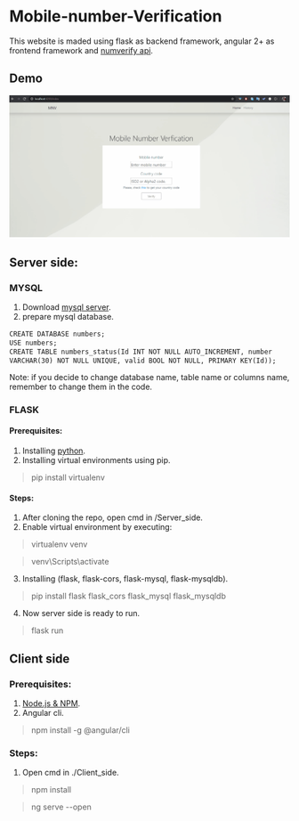 # Mobile-number-Verification
This website is maded using flask as backend framework, angular 2+ as frontend framework and [numverify api](https://numverify.com/).

## Demo

![demo](https://github.com/ManarArabi/Mobile-number-Verification/blob/master/demo.gif)

## Server side:

### MYSQL

1. Download [mysql server](https://dev.mysql.com/downloads/mysql/).
2. prepare mysql database.
```
CREATE DATABASE numbers;
USE numbers;
CREATE TABLE numbers_status(Id INT NOT NULL AUTO_INCREMENT, number VARCHAR(30) NOT NULL UNIQUE, valid BOOL NOT NULL, PRIMARY KEY(Id));
```
Note: if you decide to change database name, table name or columns name, remember to change them in the code.

### FLASK

#### Prerequisites:

1. Installing [python](https://www.python.org/downloads/release/python-360/).
2. Installing virtual environments using pip. 

> pip install virtualenv


#### Steps:

1. After cloning the repo, open cmd in /Server_side.
2. Enable virtual environment by executing:

> virtualenv venv

> venv\Scripts\activate

3. Installing (flask, flask-cors, flask-mysql, flask-mysqldb).

> pip install flask flask_cors flask_mysql flask_mysqldb

4. Now server side is ready to run.

> flask run

## Client side

### Prerequisites:

1. [Node.js & NPM](https://nodejs.org/en/download/).
2. Angular cli.
 > npm install -g @angular/cli
 
### Steps:

1. Open cmd in ./Client_side.
> npm install

> ng serve --open

